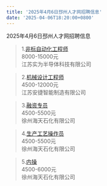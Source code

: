 ```yaml
---
title: '2025年4月6日邳州人才网招聘信息'
date: '2025-04-06T18:20:00+0800'
---
```

2025年4月6日邳州人才网招聘信息
<!--more-->
>1.[非标自动化工程师](https://www.pzhr.com/job/18706.html)<br>
>8000-15000元<br>
>江苏实为半导体科技有限公司

>2.[机械设计工程师](https://www.pzhr.com/job/18342.html)<br>
>4500-12000元<br>
>江苏安捷智能制造有限公司

>3.[融资专员](https://www.pzhr.com/job/18663.html)<br>
>4500-5500元<br>
>徐州海天石化有限公司

>4.[生产工艺操作员](https://www.pzhr.com/job/12174.html)<br>
>4500-5500元<br>
>徐州海天石化有限公司

>5.[内操](https://www.pzhr.com/job/16986.html)<br>
>4500-6000元<br>
>徐州海天石化有限公司

